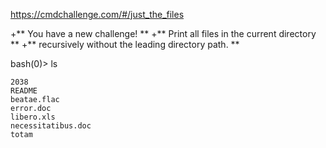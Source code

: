 https://cmdchallenge.com/#/just_the_files

+**  You have a new challenge! **
+**  Print all files in the current directory **
+**  recursively without the leading directory path. **
 
bash(0)> ls
```
2038
README
beatae.flac
error.doc
libero.xls
necessitatibus.doc
totam

```